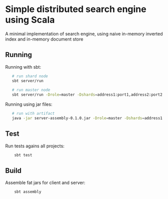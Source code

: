 # Simple distributed search engine using Scala

A minimal implementation of search engine, using naive in-memory 
inverted index and in-memory document store

## Running

Running with sbt:

```bash
   # run shard node
   sbt server/run 
   
   # run master node
   sbt server/run -Drole=master -Dshards=address1:port1,address2:port2...
```

Running using jar files:
```bash
   # run with artifact
   java -jar server-assembly-0.1.0.jar -Drole=master -Dshards=address1:port1,address2:port2...
```

## Test
Run tests agains all projects:
```bash
    sbt test
```

## Build

Assemble fat jars for client and server:

```bash
    sbt assembly
```